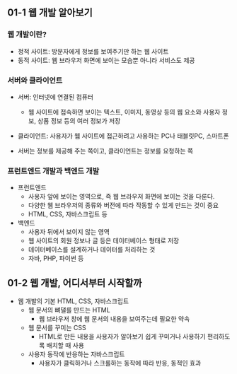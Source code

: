 ## 01-1 웹 개발 알아보기

### 웹 개발이란?

- 정적 사이트: 방문자에게 정보를 보여주기만 하는 웹 사이트
- 동적 사이트: 웹 브라우저 화면에 보이는 모습뿐 아니라 서비스도 제공

### 서버와 클라이언트

- 서버: 인터넷에 연결된 컴퓨터
  - 웹 사이트에 접속하면 보이는 텍스트, 이미지, 동영상 등의 웹 요소와 사용자 정보, 상품 정보 등의 여러 정보가 저장
- 클라이언트: 사용자가 웹 사이트에 접근하려고 사용하는 PC나 태블릿PC, 스마트폰

- 서버는 정보를 제공해 주는 쪽이고, 클라이언트는 정보를 요청하는 쪽

### 프런트엔드 개발과 백엔드 개발

- 프런트엔드
  - 사용자 앞에 보이는 영역으로, 즉 웹 브라우저 화면에 보이는 것을 다룬다.
  - 다양한 웹 브라우저의 종류와 버전에 따라 작동할 수 있게 만드는 것이 중요
  - HTML, CSS, 자바스크립트 등
- 백엔드
  - 사용자 뒤에서 보이지 않는 영역
  - 웹 사이트의 회원 정보나 글 등은 데이터베이스 형태로 저장
  - 데이터베이스를 설계하거나 데이터를 처리하는 것
  - 자바, PHP, 파이썬 등 

## 01-2 웹 개발, 어디서부터 시작할까

- 웹 개발의 기본 HTML, CSS, 자바스크립트
  - 웹 문서의 뼈댈를 만드는 HTML
    - 웹 브라우저 창에 웹 문서의 내용을 보여주는데 필요한 약속
  - 웹 문서를 꾸미는 CSS
    - HTML로 만든 내용을 사용자가 알아보기 쉽게 꾸미거나 사용하기 편리하도록 배치할 때 사용
  - 사용자 동작에 반응하는 자바스크립트
    - 사용자가 클릭하거나 스크롤하는 동작에 따라 반응, 동적인 효과
